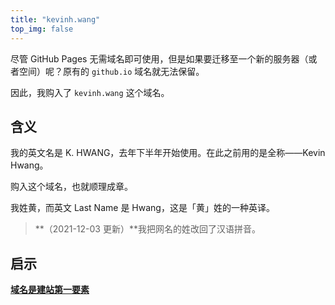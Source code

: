 ```yaml
---
title: "kevinh.wang"
top_img: false
---
```


尽管 GitHub Pages 无需域名即可使用，但是如果要迁移至一个新的服务器（或者空间）呢？原有的 `github.io` 域名就无法保留。

因此，我购入了 `kevinh.wang` 这个域名。

## 含义

我的英文名是 K. HWANG，去年下半年开始使用。在此之前用的是全称——Kevin Hwang。

购入这个域名，也就顺理成章。

我姓黄，而英文 Last Name 是 Hwang，这是「黄」姓的一种英译。

> **（2021-12-03 更新）**我把网名的姓改回了汉语拼音。

## 启示

**[域名是建站第一要素](https://www.tcdw.net/post/yu-ming-shi-jian-zhan-di-yao-su/)**
